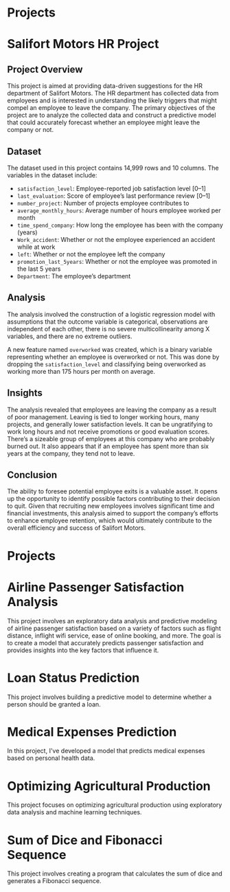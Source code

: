 
# Projects

# Salifort Motors HR Project

## Project Overview

This project is aimed at providing data-driven suggestions for the HR department of Salifort Motors. The HR department has collected data from employees and is interested in understanding the likely triggers that might compel an employee to leave the company. 
The primary objectives of the project are to analyze the collected data and construct a predictive model that could accurately forecast whether an employee might leave the company or not.

## Dataset

The dataset used in this project contains 14,999 rows and 10 columns. The variables in the dataset include:

- `satisfaction_level`: Employee-reported job satisfaction level [0–1]
- `last_evaluation`: Score of employee’s last performance review [0–1]
- `number_project`: Number of projects employee contributes to
- `average_monthly_hours`: Average number of hours employee worked per month
- `time_spend_company`: How long the employee has been with the company (years)
- `Work_accident`: Whether or not the employee experienced an accident while at work
- `left`: Whether or not the employee left the company
- `promotion_last_5years`: Whether or not the employee was promoted in the last 5 years
- `Department`: The employee’s department

## Analysis

The analysis involved the construction of a logistic regression model with assumptions that the outcome variable is categorical, observations are independent of each other, there is no severe multicollinearity among X variables, and there are no extreme outliers.

A new feature named `overworked` was created, which is a binary variable representing whether an employee is overworked or not. This was done by dropping the `satisfaction_level` and classifying being overworked as working more than 175 hours per month on average.

## Insights

The analysis revealed that employees are leaving the company as a result of poor management. Leaving is tied to longer working hours, many projects, and generally lower satisfaction levels. It can be ungratifying to work long hours and not receive promotions or good evaluation scores. There’s a sizeable group of employees at this company who are probably burned out. It also appears that if an employee has spent more than six years at the company, they tend not to leave.

## Conclusion

The ability to foresee potential employee exits is a valuable asset. It opens up the opportunity to identify possible factors contributing to their decision to quit. Given that recruiting new employees involves significant time and financial investments, 
this analysis aimed to support the company’s efforts to enhance employee retention, which would ultimately contribute to the overall efficiency and success of Salifort Motors.

# Projects

# Airline Passenger Satisfaction Analysis
This project involves an exploratory data analysis and predictive modeling of airline passenger satisfaction based on a variety of factors such as flight distance, inflight wifi service, ease of online booking, and more. The goal is to create a model that accurately predicts passenger satisfaction and provides insights into the key factors that influence it.

# Loan Status Prediction
This project involves building a predictive model to determine whether a person should be granted a loan.

# Medical Expenses Prediction 
In this project, I've developed a model that predicts medical expenses based on personal health data.

# Optimizing Agricultural Production
 This project focuses on optimizing agricultural production using exploratory data analysis and machine learning techniques.

# Sum of Dice and Fibonacci Sequence 
This project involves creating a program that calculates the sum of dice and generates a Fibonacci sequence.

